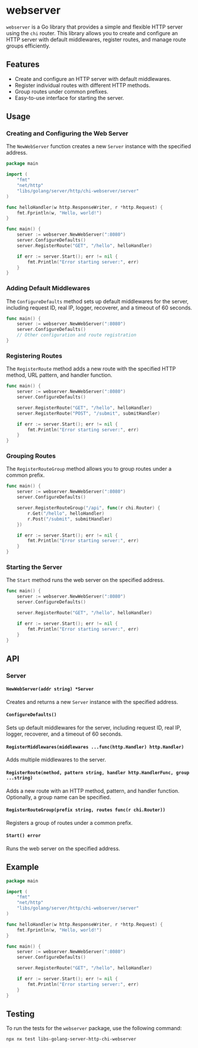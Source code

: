 # webserver

`webserver` is a Go library that provides a simple and flexible HTTP server using the `chi` router. This library allows you to create and configure an HTTP server with default middlewares, register routes, and manage route groups efficiently.

## Features

- Create and configure an HTTP server with default middlewares.
- Register individual routes with different HTTP methods.
- Group routes under common prefixes.
- Easy-to-use interface for starting the server.

## Usage

### Creating and Configuring the Web Server

The `NewWebServer` function creates a new `Server` instance with the specified address.

```go
package main

import (
    "fmt"
    "net/http"
    "libs/golang/server/http/chi-webserver/server"
)

func helloHandler(w http.ResponseWriter, r *http.Request) {
    fmt.Fprintln(w, "Hello, world!")
}

func main() {
    server := webserver.NewWebServer(":8080")
    server.ConfigureDefaults()
    server.RegisterRoute("GET", "/hello", helloHandler)

    if err := server.Start(); err != nil {
        fmt.Println("Error starting server:", err)
    }
}
```

### Adding Default Middlewares

The `ConfigureDefaults` method sets up default middlewares for the server, including request ID, real IP, logger, recoverer, and a timeout of 60 seconds.

```go
func main() {
    server := webserver.NewWebServer(":8080")
    server.ConfigureDefaults()
    // Other configuration and route registration
}
```

### Registering Routes

The `RegisterRoute` method adds a new route with the specified HTTP method, URL pattern, and handler function.

```go
func main() {
    server := webserver.NewWebServer(":8080")
    server.ConfigureDefaults()

    server.RegisterRoute("GET", "/hello", helloHandler)
    server.RegisterRoute("POST", "/submit", submitHandler)

    if err := server.Start(); err != nil {
        fmt.Println("Error starting server:", err)
    }
}
```

### Grouping Routes

The `RegisterRouteGroup` method allows you to group routes under a common prefix.

```go
func main() {
    server := webserver.NewWebServer(":8080")
    server.ConfigureDefaults()

    server.RegisterRouteGroup("/api", func(r chi.Router) {
        r.Get("/hello", helloHandler)
        r.Post("/submit", submitHandler)
    })

    if err := server.Start(); err != nil {
        fmt.Println("Error starting server:", err)
    }
}
```

### Starting the Server

The `Start` method runs the web server on the specified address.

```go
func main() {
    server := webserver.NewWebServer(":8080")
    server.ConfigureDefaults()

    server.RegisterRoute("GET", "/hello", helloHandler)

    if err := server.Start(); err != nil {
        fmt.Println("Error starting server:", err)
    }
}
```

## API

### Server

#### `NewWebServer(addr string) *Server`

Creates and returns a new `Server` instance with the specified address.

#### `ConfigureDefaults()`

Sets up default middlewares for the server, including request ID, real IP, logger, recoverer, and a timeout of 60 seconds.

#### `RegisterMiddlewares(middlewares ...func(http.Handler) http.Handler)`

Adds multiple middlewares to the server.

#### `RegisterRoute(method, pattern string, handler http.HandlerFunc, group ...string)`

Adds a new route with an HTTP method, pattern, and handler function. Optionally, a group name can be specified.

#### `RegisterRouteGroup(prefix string, routes func(r chi.Router))`

Registers a group of routes under a common prefix.

#### `Start() error`

Runs the web server on the specified address.

## Example

```go
package main

import (
    "fmt"
    "net/http"
    "libs/golang/server/http/chi-webserver/server"
)

func helloHandler(w http.ResponseWriter, r *http.Request) {
    fmt.Fprintln(w, "Hello, world!")
}

func main() {
    server := webserver.NewWebServer(":8080")
    server.ConfigureDefaults()

    server.RegisterRoute("GET", "/hello", helloHandler)

    if err := server.Start(); err != nil {
        fmt.Println("Error starting server:", err)
    }
}
```

## Testing

To run the tests for the `webserver` package, use the following command:

```sh
npx nx test libs-golang-server-http-chi-webserver
```
